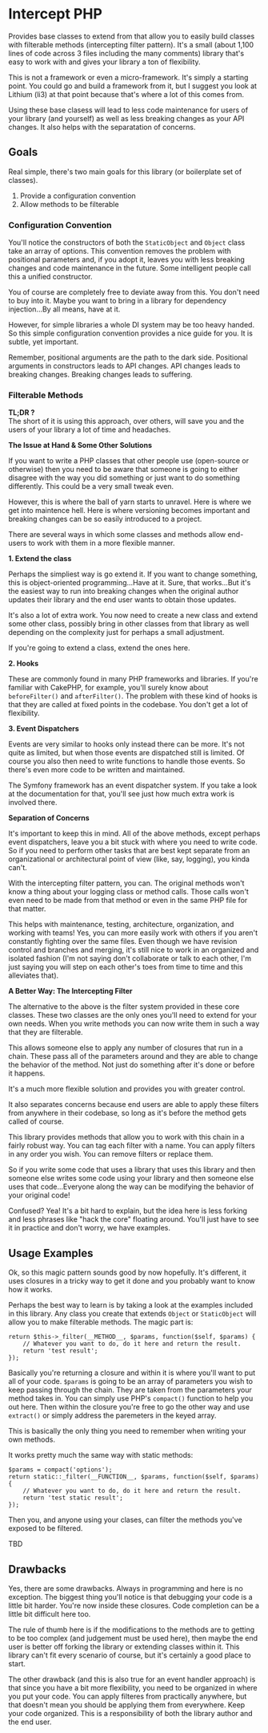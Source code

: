 # Intercept PHP

Provides base classes to extend from that allow you to easily build classes with filterable methods (intercepting filter pattern).
It's a small (about 1,100 lines of code across 3 files including the many comments) library that's easy to work with and gives your 
library a ton of flexibility.

This is not a framework or even a micro-framework. It's simply a starting point. You could go and build a framework from it, 
but I suggest you look at Lithium (li3) at that point because that's where a lot of this comes from.

Using these base clasess will lead to less code maintenance for users of your library (and yourself) as well as less breaking 
changes as your API changes. It also helps with the separatation of concerns.

## Goals

Real simple, there's two main goals for this library (or boilerplate set of classes).

1. Provide a configuration convention
2. Allow methods to be filterable

### Configuration Convention

You'll notice the constructors of both the ```StaticObject``` and ```Object``` class take an array of options.
This convention removes the problem with positional parameters and, if you adopt it, leaves you with less breaking changes 
and code maintenance in the future. Some intelligent people call this a unified constructor.

You of course are completely free to deviate away from this. You don't need to buy into it. Maybe you want to bring
in a library for dependency injection...By all means, have at it.

However, for simple libraries a whole DI system may be too heavy handed. So this simple configuration convention provides
a nice guide for you. It is subtle, yet important.

Remember, positional arguments are the path to the dark side. Positional arguments in constructors leads to API changes. 
API changes leads to breaking changes. Breaking changes leads to suffering.

### Filterable Methods

**TL;DR ?**    
The short of it is using this approach, over others, will save you and the users of your library a lot of time and headaches.

**The Issue at Hand & Some Other Solutions**

If you want to write a PHP classes that other people use (open-source or otherwise) then you need to be aware that someone 
is going to either disagree with the way you did something or just want to do something differently. This could be a very 
small tweak even.

However, this is where the ball of yarn starts to unravel. Here is where we get into maintence hell. Here is where versioning 
becomes important and breaking changes can be so easily introduced to a project.

There are several ways in which some classes and methods allow end-users to work with them in a more flexible manner.

**1. Extend the class**

Perhaps the simpliest way is go extend it. If you want to change something, this is object-oriented programming...Have at it. 
Sure, that works...But it's the easiest way to run into breaking changes when the original author updates their library and 
the end user wants to obtain those updates. 

It's also a lot of extra work. You now need to create a new class and extend some other class, possibly bring in other classes
from that library as well depending on the complexity just for perhaps a small adjustment.

If you're going to extend a class, extend the ones here.

**2. Hooks**

These are commonly found in many PHP frameworks and libraries. If you're familiar with CakePHP, for example, you'll surely 
know about ```beforeFilter()``` and ```afterFilter()```. The problem with these kind of hooks is that they are called at 
fixed points in the codebase. You don't get a lot of flexibility.

**3. Event Dispatchers**

Events are very similar to hooks only instead there can be more. It's not quite as limited, but when those events are dispatched
still is limited. Of course you also then need to write functions to handle those events. So there's even more code to be written 
and maintained.

The Symfony framework has an event dispatcher system. If you take a look at the documentation for that, you'll see just how much
extra work is involved there.

**Separation of Concerns**

It's important to keep this in mind. All of the above methods, except perhaps event dispatchers, leave you a bit stuck with 
where you need to write code. So if you need to perform other tasks that are best kept separate from an organizational or 
architectural point of view (like, say, logging), you kinda can't. 

With the intercepting filter pattern, you can. The original methods won't know a thing about your logging class or method calls. 
Those calls won't even need to be made from that method or even in the same PHP file for that matter.

This helps with maintenance, testing, architecture, organization, and working with teams! Yes, you can more easily work with 
others if you aren't constantly fighting over the same files. Even though we have revision control and branches and merging, 
it's still nice to work in an organized and isolated fashion (I'm not saying don't collaborate or talk to each other, I'm just 
saying you will step on each other's toes from time to time and this alleviates that).

**A Better Way: The Intercepting Filter**

The alternative to the above is the filter system provided in these core classes. These two classes are the only ones you'll 
need to extend for your own needs. When you write methods you can now write them in such a way that they are filterable.

This allows someone else to apply any number of closures that run in a chain. These pass all of the parameters around and 
they are able to change the behavior of the method. Not just do something after it's done or before it happens.

It's a much more flexible solution and provides you with greater control.

It also separates concerns because end users are able to apply these filters from anywhere in their codebase, so long as it's
before the method gets called of course.

This library provides methods that allow you to work with this chain in a fairly robust way. You can tag each filter with 
a name. You can apply filters in any order you wish. You can remove filters or replace them.

So if you write some code that uses a library that uses this library and then someone else writes some code using your library
and then someone else uses that code...Everyone along the way can be modifying the behavior of your original code!

Confused? Yea! It's a bit hard to explain, but the idea here is less forking and less phrases like "hack the core" floating around.
You'll just have to see it in practice and don't worry, we have examples.

## Usage Examples

Ok, so this magic pattern sounds good by now hopefully. It's different, it uses closures in a tricky way to get it done and you 
probably want to know how it works.

Perhaps the best way to learn is by taking a look at the examples included in this library. Any class you create that extends
```Object``` or ```StaticObject``` will allow you to make filterable methods. The magic part is:

```
return $this->_filter(__METHOD__, $params, function($self, $params) {
	// Whatever you want to do, do it here and return the result.
	return 'test result';
});
```

Basically you're returning a closure and within it is where you'll want to put all of your code. ```$params``` is going to be 
an array of parameters you wish to keep passing through the chain. They are taken from the parameters your method takes in.
You can simply use PHP's ```compact()``` function to help you out here. Then within the closure you're free to go the other 
way and use ```extract()``` or simply address the paremeters in the keyed array.

This is basically the only thing you need to remember when writing your own methods.

It works pretty much the same way with static methods:

```
$params = compact('options');
return static::_filter(__FUNCTION__, $params, function($self, $params) {
	// Whatever you want to do, do it here and return the result.
	return 'test static result';
});
```

Then you, and anyone using your clases, can filter the methods you've exposed to be filtered.

TBD

## Drawbacks

Yes, there are some drawbacks. Always in programming and here is no exception. The biggest thing you'll notice is that debugging 
your code is a little bit harder. You're now inside these closures. Code completion can be a little bit difficult here too.

The rule of thumb here is if the modifications to the methods are to getting to be too complex (and judgement must be used here), 
then maybe the end user is better off forking the library or extending classes within it. This library can't fit every scenario 
of course, but it's certainly a good place to start.

The other drawback (and this is also true for an event handler approach) is that since you have a bit more flexibility, you need 
to be organized in where you put your code. You can apply filteres from practically anywhere, but that doesn't mean you should 
be applying them from everywhere. Keep your code organized. This is a responsibility of both the library author and the end user.
